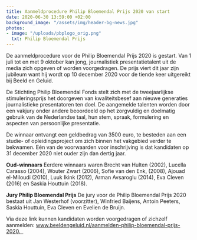 ```yaml
---
title: Aanmeldprocedure Philip Bloemendal Prijs 2020 van start 
date: 2020-06-30 13:59:00 +02:00
background_image: "/assets/img/header-bg-news.jpg"
photos:
- image: "/uploads/pbplogo_orig.png"
  txt: Philip Bloemendal Prijs
---
```


De aanmeldprocedure voor de Philip Bloemendal Prijs 2020 is gestart. Van 1 juli tot en met 9 oktober kan jong, journalistiek presentatietalent uit de media zich opgeven of worden voorgedragen. De prijs viert dit jaar zijn jubileum want hij wordt op 10 december 2020 voor de tiende keer uitgereikt bij Beeld en Geluid. 

De Stichting Philip Bloemendal Fonds stelt zich met de tweejaarlijkse stimuleringsprijs het doorgeven van kwaliteitsbesef aan nieuwe generaties journalistieke presentatoren ten doel. De aangemelde talenten worden door een vakjury onder andere beoordeeld op het zorgvuldig en doelmatig gebruik van de Nederlandse taal, hun stem, spraak, formulering en aspecten van persoonlijke presentatie.

De winnaar ontvangt een geldbedrag van 3500 euro, te besteden aan een studie- of opleidingsproject om zich binnen het vakgebied verder te bekwamen. Eén van de voorwaarden voor inschrijving is dat kandidaten op 31 december 2020 niet ouder zijn dan dertig jaar. 

**Oud-winnaars**
Eerdere winnaars waren Brecht van Hulten (2002), Lucella Carasso (2004), Wouter Zwart (2006), Sofie van den Enk, (2008), Ajouad el-Miloudi (2010), Luuk Ikink (2012), Arman Avsaroglu (2014), Eva Cleven (2016) en Saskia Houttuin (2018).

**Jury Philip Bloemendal Prijs**
De jury voor de Philip Bloemendal Prijs 2020 bestaat uit Jan Westerhof (voorzitter), Winfried Baijens, Antoin Peeters, Saskia Houttuin, Eva Cleven en Evelien de Bruijn.

Via deze link kunnen kandidaten worden voorgedragen of zichzelf aanmelden: www.beeldengeluid.nl/aanmelden-philip-bloemendal-prijs-2020.  